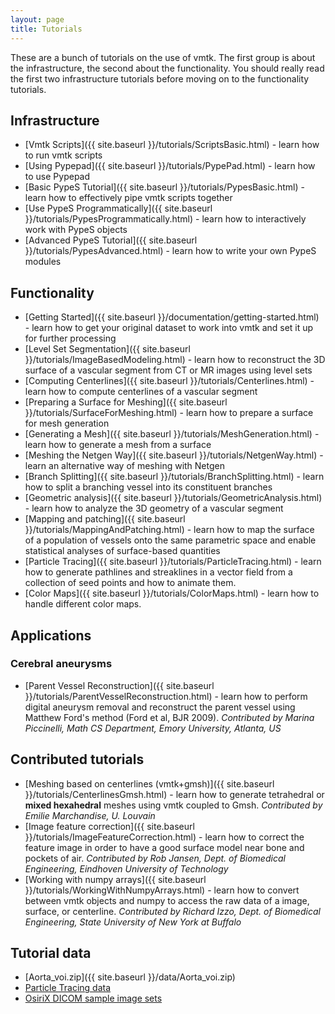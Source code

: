 ```yaml
---
layout: page
title: Tutorials
---
```


These are a bunch of tutorials on the use of vmtk. The first group is about the infrastructure, the second about the functionality. You should really read the first two infrastructure tutorials before moving on to the functionality tutorials.

## Infrastructure

- [Vmtk Scripts]({{ site.baseurl }}/tutorials/ScriptsBasic.html) - learn how to run vmtk scripts
- [Using Pypepad]({{ site.baseurl }}/tutorials/PypePad.html) - learn how to use Pypepad
- [Basic PypeS Tutorial]({{ site.baseurl }}/tutorials/PypesBasic.html) - learn how to effectively pipe vmtk scripts together
- [Use PypeS Programmatically]({{ site.baseurl }}/tutorials/PypesProgrammatically.html) - learn how to interactively work with PypeS objects
- [Advanced PypeS Tutorial]({{ site.baseurl }}/tutorials/PypesAdvanced.html) - learn how to write your own PypeS modules

## Functionality

- [Getting Started]({{ site.baseurl }}/documentation/getting-started.html) - learn how to get your original dataset to work into vmtk and set it up for further processing
- [Level Set Segmentation]({{ site.baseurl }}/tutorials/ImageBasedModeling.html) - learn how to reconstruct the 3D surface of a vascular segment from CT or MR images using level sets
- [Computing Centerlines]({{ site.baseurl }}/tutorials/Centerlines.html) - learn how to compute centerlines of a vascular segment
- [Preparing a Surface for Meshing]({{ site.baseurl }}/tutorials/SurfaceForMeshing.html) - learn how to prepare a surface for mesh generation
- [Generating a Mesh]({{ site.baseurl }}/tutorials/MeshGeneration.html) - learn how to generate a mesh from a surface
- [Meshing the Netgen Way]({{ site.baseurl }}/tutorials/NetgenWay.html) - learn an alternative way of meshing with Netgen
- [Branch Splitting]({{ site.baseurl }}/tutorials/BranchSplitting.html) - learn how to split a branching vessel into its constituent branches
- [Geometric analysis]({{ site.baseurl }}/tutorials/GeometricAnalysis.html) - learn how to analyze the 3D geometry of a vascular segment
- [Mapping and patching]({{ site.baseurl }}/tutorials/MappingAndPatching.html) - learn how to map the surface of a population of vessels onto the same parametric space and enable statistical analyses of surface-based quantities
- [Particle Tracing]({{ site.baseurl }}/tutorials/ParticleTracing.html) - learn how to generate pathlines and streaklines in a vector field from a collection of seed points and how to animate them. 
- [Color Maps]({{ site.baseurl }}/tutorials/ColorMaps.html) - learn how to handle different color maps. 

## Applications

### Cerebral aneurysms

- [Parent Vessel Reconstruction]({{ site.baseurl }}/tutorials/ParentVesselReconstruction.html) - learn how to perform digital aneurysm removal and reconstruct the parent vessel using Matthew Ford's method (Ford et al, BJR 2009). *Contributed by Marina Piccinelli, Math CS Department, Emory University, Atlanta, US*

## Contributed tutorials

- [Meshing based on centerlines (vmtk+gmsh)]({{ site.baseurl }}/tutorials/CenterlinesGmsh.html) - learn how to generate tetrahedral or **mixed hexahedral** meshes using vmtk coupled to Gmsh. *Contributed by Emilie Marchandise, U. Louvain*
- [Image feature correction]({{ site.baseurl }}/tutorials/ImageFeatureCorrection.html) - learn how to correct the feature image in order to have a good surface model near bone and pockets of air. *Contributed by Rob Jansen, Dept. of Biomedical Engineering, Eindhoven University of Technology*
- [Working with numpy arrays]({{ site.baseurl }}/tutorials/WorkingWithNumpyArrays.html) - learn how to convert between vmtk objects and numpy to access the raw data of a image, surface, or centerline. *Contributed by Richard Izzo, Dept. of Biomedical Engineering, State University of New York at Buffalo*

## Tutorial data

- [Aorta_voi.zip]({{ site.baseurl }}/data/Aorta_voi.zip)
- <a href="https://s3.amazonaws.com/data-orbx/particle_tracing_data.zip" target="_blank">Particle Tracing data</a>
- <a href="http://www.osirix-viewer.com/datasets/" target="_blank">OsiriX DICOM sample image sets</a>

